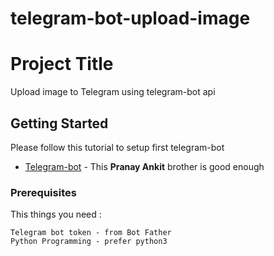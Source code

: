 # telegram-bot-upload-image

# Project Title

Upload image to Telegram using telegram-bot api

## Getting Started

Please follow this tutorial to setup first telegram-bot
* [Telegram-bot](https://chatbotslife.com/your-first-chatbot-using-telegram-and-python-part-1-796894016ba8) - This **Pranay Ankit** brother is good enough

### Prerequisites

This things you need :

```
Telegram bot token - from Bot Father
Python Programming - prefer python3

```
